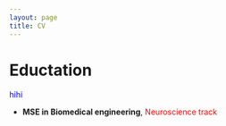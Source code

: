 ```yaml
---
layout: page
title: CV
---
```


# Eductation
<span style="color:blue">hihi</span>
-  **MSE in Biomedical engineering**, <span style="color:red">Neuroscience track</span>
